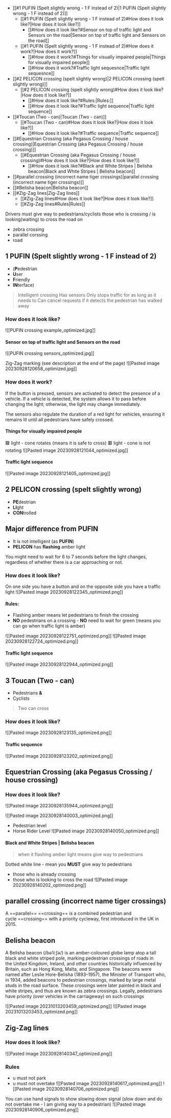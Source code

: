 - [[#1 PUFIN (Spelt slightly wrong - 1 F instead of 2)|1 PUFIN (Spelt slightly wrong - 1 F instead of 2)]]
	- [[#1 PUFIN (Spelt slightly wrong - 1 F instead of 2)#How does it look like?|How does it look like?]]
		- [[#How does it look like?#Sensor on top of traffic light and Sensors on the road|Sensor on top of traffic light and Sensors on the road]]
	- [[#1 PUFIN (Spelt slightly wrong - 1 F instead of 2)#How does it work?|How does it work?]]
		- [[#How does it work?#Things for visually impaired people|Things for visually impaired people]]
		- [[#How does it work?#Traffic light sequesnce|Traffic light sequesnce]]
- [[#2 PELICON crossing (spelt slightly wrong)|2 PELICON crossing (spelt slightly wrong)]]
	- [[#2 PELICON crossing (spelt slightly wrong)#How does it look like?|How does it look like?]]
		- [[#How does it look like?#Rules:|Rules:]]
		- [[#How does it look like?#Traffic light sequence|Traffic light sequence]]
- [[#Toucan (Two - can)|Toucan (Two - can)]]
	- [[#Toucan (Two - can)#How does it look like?|How does it look like?]]
		- [[#How does it look like?#Traffic sequence|Traffic sequence]]
- [[#Equestrian Crossing (aka Pegasus Crossing / house crossing)|Equestrian Crossing (aka Pegasus Crossing / house crossing)]]
	- [[#Equestrian Crossing (aka Pegasus Crossing / house crossing)#How does it look like?|How does it look like?]]
		- [[#How does it look like?#Black and White Stripes | Belisha beacon|Black and White Stripes | Belisha beacon]]
- [[#parallel crossing (incorrect name tiger crossings)|parallel crossing (incorrect name tiger crossings)]]
- [[#Belisha beacon|Belisha beacon]]
- [[#Zig-Zag lines|Zig-Zag lines]]
	- [[#Zig-Zag lines#How does it look like?|How does it look like?]]
	- [[#Zig-Zag lines#Rules|Rules]]



Drivers must give way to pedestrians/cyclists those who is crossing / is looking(waiting) to cross the road on
- zebra crossing
- parallel corssing
- road

## 1 PUFIN (Spelt slightly wrong - 1 F instead of 2)
- (**P**edestrian
- **U**ser
- **F**riendly
- **IN**terface)


>Intelligent crossing
>Has sensors
>Only stops traffic for as long as it needs to
>Can cancel requests if it detects the pedestrian has walked away

### How does it look like?

![[PUFIN crossing example_optimized.jpg]]

#### Sensor on top of traffic light and Sensors on the road
![[PUFIN crossing sensors_optimized.jpg]]

Zig-Zag marking (see description at the end of the page)
![[Pasted image 20230928120658_optimized.jpg]]

### How does it work?

If the button is pressed, sensors are activated to detect the presence of a vehicle. If a vehicle is detected, the system allows it to pass before changing the light; otherwise, the light may change immediately.

The sensors also regulate the duration of a red light for vehicles, ensuring it remains lit until all pedestrians have safely crossed.

#### Things for visually impaired people

🟩 light - cone rotates (means it is safe to cross)
🟥 light - cone is not rotating
![[Pasted image 20230928121044_optimized.jpg]]

#### Traffic light sequence

![[Pasted image 20230928121405_optimized.jpg]]

## 2 PELICON crossing (spelt slightly wrong)

- **PE**destrian
- **LI**ght
- **CON**trolled

## Major difference from PUFIN

- It is not intelligent (as **PUFIN**)
- **PELICON** has **flashing** amber light

You might need to wait for 6 to 7 seconds before the light changes, regardless of whether there is a car approaching or not.

### How does it look like?

On one side you have a button and on the opposite side you have a traffic light
![[Pasted image 20230928122345_optimized.png]]

#### Rules:
- Flashing amber means let pedestrians to finish the crossing
- **NO** pedestrians on a crossing - **NO** need to wait for green (means you can go when traffic light is amber)

![[Pasted image 20230928122751_optimized.png]]
![[Pasted image 20230928122724_optimized.png]]

#### Traffic light sequence
![[Pasted image 20230928122944_optimized.png]]

## 3 Toucan (Two - can)
- Pedestrians **&**
- Cyclists

> Two can cross

### How does it look like?
![[Pasted image 20230928123135_optimized.png]]

#### Traffic sequence
![[Pasted image 20230928123202_optimized.png]]

## Equestrian Crossing (aka Pegasus Crossing / house crossing)


### How does it look like?

![[Pasted image 20230928135944_optimized.png]]

![[Pasted image 20230928140003_optimized.png]]

- Pedestrian level
- Horse Rider Level
![[Pasted image 20230928140050_optimized.png]]

#### Black and White Stripes | Belisha beacon

> when it flashing amber light means give way to pedestrians

Dotted white line - mean you **MUST** give way to pedestrians
- those who is already crossing
- those who is looking to cross the road
![[Pasted image 20230928140202_optimized.png]]

## parallel crossing (incorrect name tiger crossings)

A ==parallel== ==crossing== is a combined pedestrian and cycle ==crossing== with a priority cycleway, first introduced in the UK in 2015.

## Belisha beacon

A Belisha beacon (/bəˈliːʃə/) is an amber-coloured globe lamp atop a tall black and white striped pole, marking pedestrian crossings of roads in the United Kingdom, Ireland, and other countries historically influenced by Britain, such as Hong Kong, Malta, and Singapore. The beacons were named after Leslie Hore-Belisha (1893–1957), the Minister of Transport who, in 1934, added beacons to pedestrian crossings, marked by large metal studs in the road surface. These crossings were later painted in black and white stripes, and thus are known as zebra crossings. Legally, pedestrians have priority (over vehicles in the carriageway) on such crossings

![[Pasted image 20231013203459_optimized.png]]
![[Pasted image 20231013203453_optimized.png]]

## Zig-Zag lines
### How does it look like?
![[Pasted image 20230928140347_optimized.png]]
### Rules

- u must not park
- u must not overtake
![[Pasted image 20230928140617_optimized.png]]
![[Pasted image 20230928140706_optimized.png]]

You can use hand signals to show slowing down signal (slow down and do not overtake me - I am giving way to a pedestrian)
![[Pasted image 20230928140906_optimized.png]]
